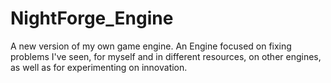 # NightForge_Engine
A new version of my own game engine. An Engine focused on fixing problems I've seen, for myself and in different resources, on other engines, as well as for experimenting on innovation.
